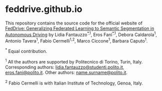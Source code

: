 # feddrive.github.io

This repository contains the source code for the official website of 
[FedDrive: Generalizing Federated Learning to Semantic Segmentation in Autonomous Driving](https://arxiv.org/abs/2202.13670) 
by Lidia Fantauzzo<sup>\*,1</sup>, Eros Fanì<sup>\*,1</sup>, Debora Caldarola<sup>1</sup>, Antonio Tavera<sup>1</sup>, Fabio Cermelli<sup>1,2</sup>,
Marco Ciccone<sup>1</sup>, Barbara Caputo<sup>1</sup>.

<sup>*</sup> Equal contribution.

<sup>1</sup> All the authors are supported by Politecnico di Torino, Turin, Italy. Corresponding authors: lidia.fantauzzo@studenti.polito.it, eros.fani@polito.it. Other authors: name.surname@polito.it.

<sup>2</sup> Fabio Cermelli is with Italian Institute of Technology, Genoa, Italy.
